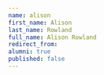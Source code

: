 ```yaml
---
name: alison
first_name: Alison
last_name: Rowland
full_name: Alison Rowland
redirect_from:
alumni: true
published: false
---
```


